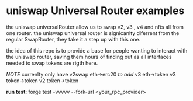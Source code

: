 # uniswap Universal Router examples

the uniswap universalRouter allow us to swap v2, v3 , v4 and nfts all from one router.
the uniswap universal router is signicanlty diferrent  from the regular SwapRouter,
they take it a step up with this one.

the idea of this repo is to provide a base for people wanting to interact with the uniswap router, saving them hours of finding out as all interfaces needed to swap tokens are rigth here.

*NOTE*
currenlty only have v2swap eth->erc20 
*to add*
v3 eth->token
v3 token->token
v2 token->token


**run test**:   forge test -vvvvv  --fork-url <your_rpc_provider>